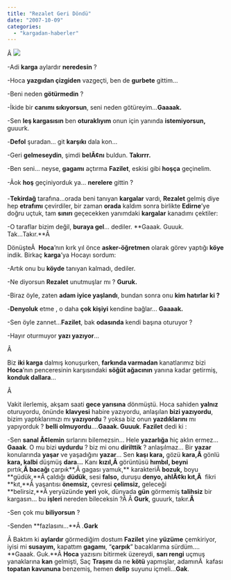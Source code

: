 ```yaml
---
title: "Rezalet Geri Döndü"
date: "2007-10-09"
categories: 
  - "kargadan-haberler"
---
```


Â ![](/uploads/image/karga.jpg)

\-Adi **karga** aylardır **neredesin** ?

\-Hoca **yazgıdan çizgiden** vazgeçti, ben de **gurbete** gittim...

\-Beni neden **götürmedin** ?

\-İkide bir **canımı sıkıyorsun**, seni neden götüreyim...**Gaaaak.**

\-Sen **leş kargasısın** ben **oturaklıyım** onun için yanında **istemiyorsun,** guuurk.

\-**Defol** şuradan... git **karşıkı** dala kon...

\-Geri **gelmeseydin**, şimdi **belÃ¢nı** buldun. **Takırrr.**

\-Ben seni... neyse, **gagamı** açtırma **Fazilet**, eskisi gibi **hoşça** geçinelim.

\-Ãok **hoş** geçiniyorduk ya... **nerelere** gittin ?

\-**Tekirdağ** tarafına...orada beni tanıyan **kargalar** vardı, **Rezalet** gelmiş diye hep **etrafımı** çevirdiler, bir zaman **orada** kaldım sonra birlikte **Edirne**’ye doğru uçtuk, tam **sınırı** geçecekken yanımdaki **kargalar** kanadımı çektiler:

\-O taraflar bizim değil, **buraya gel**... dediler. **Gaaak. Guuuk. Tak...Takır.**Â 

DönüşteÂ  **Hoca**’nın kırk yıl önce **asker-öğretmen** olarak görev yaptığı **köye** indik. Birkaç **karga**’ya Hocayı sordum:

\-Artık onu bu **köyde** tanıyan kalmadı, dediler.

\-Ne diyorsun **Rezalet** unutmuşlar mı ? **Guruk.**

\-Biraz öyle, zaten **adam iyice yaşlandı**, bundan sonra onu **kim hatırlar ki ?**

\-**Denyoluk** etme , o daha **çok kişiyi** kendine bağlar... **Gaaaak.**

\-Sen öyle zannet...**Fazilet**, bak **odasında** kendi başına oturuyor ?

\-Hayır oturmuyor **yazı yazıyor**...

Â 

Biz **iki karga** dalmış konuşurken, **farkında varmadan** kanatlarımız bizi **Hoca**’nın penceresinin karşısındaki **söğüt ağacının** yanına kadar getirmiş, **konduk dallara**...

Â 

Vakit ilerlemiş, akşam saati **gece yarısına** dönmüştü. Hoca sahiden **yalnız** oturuyordu, önünde **klavyesi** habire yazıyordu, anlaşılan **bizi yazıyordu**, bizim yaptıklarımızı mı **yazıyordu** ? yoksa biz onun **yazdıklarını** mı yapıyorduk ? **belli olmuyordu**....**Gaaak. Guuuk**. **Fazilet** dedi ki :

\-Sen **sanal Ã¢lemin** sırlarını bilemezsin... Hele **yazarlığa** hiç aklın ermez... **Gaaak**. O mu bizi **uydurdu** ? biz mi onu **dirilttik** ? anlaşılmaz... Bir **yazar** konularında **yaşar** ve yaşadığını **yazar**... Sen **kaşı kara,** gözü **kara,Â** gönlü **kara, kalbi** düşmüş **dara...** Kanı **kızıl,Â** görüntüsü **hımbıl, beyni** pırtık,**Â bacağı** çarpık**,Â gagası yamuk,** karakteriÂ **bozuk,** boyu **güdük,**Â çaldığı **düdük**, sesi **falso,** duruşu **denyo, ahlÃ¢kı kıt,Â**  fikri **kıt,**Â yaşantısı **önemsiz,** çevresi **çelimsiz,** geleceği **belirsiz,**Â yeryüzünde **yeri** yok, dünyada **gün** görmemiş **talihsiz** bir kargasın... bu **işleri** nereden bileceksin ?Â Â **Gurk**, guuurk, takır.**Â** 

\-Sen çok mu **biliyorsun** ?

\-Senden **fazlasını...**Â .**Gark**

Â Baktım ki **aylardır** görmediğim dostum **Fazilet** yine **yüzüme** çemkiriyor, iyisi mi **susayım,** kapattım **gagamı**, “**çarpık**” bacaklarıma sürdüm.... **Gaaak. Guk.**Â **Hoca** yazısını bitirmek üzereydi, **sarı rengi** uçmuş yanaklarına **kan** gelmişti, Saç **Traşını** da ne **kötü** yapmışlar, adamınÂ  kafası **topatan kavununa** benzemiş, hemen **delip** suyunu içmeli...**Gak**.
